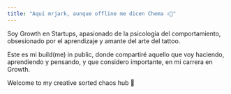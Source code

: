 ```yaml
---
title: "Aquí mrjark, aunque offline me dicen Chema ✌🏽"
---
```


Soy Growth en Startups, apasionado de la psicología del
comportamiento, obsesionado por el aprendizaje y amante del arte del
tattoo.

Este es mi build(me) in public, donde compartiré aquello que voy haciendo, aprendiendo
y pensando, y que considero importante, en mi carrera en Growth.

Welcome to my creative sorted chaos hub 💭
